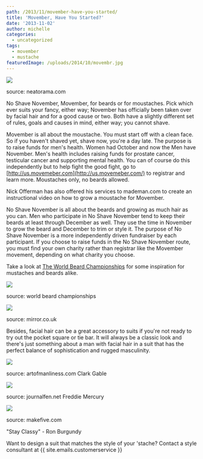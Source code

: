```yaml
---
path: /2013/11/movember-have-you-started/
title: 'Movember, Have You Started?'
date: '2013-11-02'
author: michelle
categories:
  - uncategorized
tags:
  - movember
  - mustache
featuredImage: /uploads/2014/10/movembr.jpg
---
```

[![](http://static.neatorama.com/imagesb/2012-11/14/Movember.jpg)](http://static.neatorama.com/imagesb/2012-11/14/Movember.jpg)

source: neatorama.com

No Shave November, Movember, for beards or for moustaches. Pick which ever suits your fancy, either way; November has officially been taken over by facial hair and for a good cause or two. Both have a slightly different set of rules, goals and causes in mind, either way; you cannot shave.

Movember is all about the moustache. You must start off with a clean face. So if you haven't shaved yet, shave now, you're a day late. The purpose is to raise funds for men's health. Women had October and now the Men have November. Men's health includes raising funds for prostate cancer, testicular cancer and supporting mental health. You can of course do this independently but to help fight the good fight, go to [http://us.movemeber.com](http://us.movemeber.com/) to registrar and learn more. Moustaches only, no beards allowed.

Nick Offerman has also offered his services to mademan.com to create an instructional video on how to grow a moustache for Movember.

No Shave November is all about the beards and growing as much hair as you can. Men who participate in No Shave November tend to keep their beards at least through December as well. They use the time in November to grow the beard and December to trim or style it. The purpose of No Shave November is a more independently driven fundraiser by each participant. If you choose to raise funds in the No Shave November route, you must find your own charity rather than registrar like the Movember movement, depending on what charity you choose.

Take a look at [The World Beard Championships](http://www.worldbeardchampionships.com/) for some inspiration for mustaches and beards alike.

[![](http://www.worldbeardchampionships.com/wp-content/uploads/2013/01/Willi-Chevalier-by-Sacks.jpg)](http://www.worldbeardchampionships.com/wp-content/uploads/2013/01/Willi-Chevalier-by-Sacks.jpg)

source: world beard championships

[![](http://i1.mirror.co.uk/incoming/article1432168.ece/ALTERNATES/s615/Beard%20and%20Moustache%20Championships%20in%20Las%20Vegas-1432168)](http://i1.mirror.co.uk/incoming/article1432168.ece/ALTERNATES/s615/Beard%20and%20Moustache%20Championships%20in%20Las%20Vegas-1432168)

source: mirror.co.uk

Besides, facial hair can be a great accessory to suits if you're not ready to try out the pocket square or tie bar. It will always be a classic look and there's just something about a man with facial hair in a suit that has the perfect balance of sophistication and rugged masculinity.

[![](http://content.artofmanliness.com/uploads/2009/09/clarkgable2.jpg)](http://content.artofmanliness.com/uploads/2009/09/clarkgable2.jpg)

source: artofmanliness.com
Clark Gable

[![](http://i302.photobucket.com/albums/nn114/hot_daily/201007-suits/preview4_FreddieMercury.jpg)](http://i302.photobucket.com/albums/nn114/hot_daily/201007-suits/preview4_FreddieMercury.jpg)

source: journalfen.net
Freddie Mercury

[![](http://images1.makefive.com/images/entertainment/movies/best-quotes-from-anchorman-the-legend-of-ron-burgundy/i_m-ron-burgundy-you-stay-classy-san-diego-ron-burgundy-7.jpg)](http://images1.makefive.com/images/entertainment/movies/best-quotes-from-anchorman-the-legend-of-ron-burgundy/i_m-ron-burgundy-you-stay-classy-san-diego-ron-burgundy-7.jpg)

source: makefive.com

"Stay Classy" - Ron Burgundy

Want to design a suit that matches the style of your 'stache? Contact a style consultant at {{ site.emails.customerservice }}